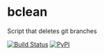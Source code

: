 # bclean
Script that deletes git branches

[![Build Status](https://travis-ci.org/ngeor/bclean.svg?branch=master)](https://travis-ci.org/ngeor/bclean)
[![PyPI](https://img.shields.io/pypi/v/bclean.svg)](https://pypi.org/project/bclean/)
